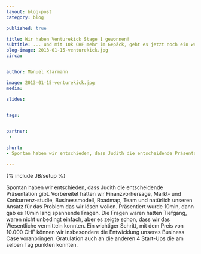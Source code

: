 ```yaml
---
layout: blog-post
category: blog

published: true

title: Wir haben Venturekick Stage 1 gewonnen!
subtitle: ... und mit 10k CHF mehr im Gepäck, geht es jetzt noch ein wenig flotter.
blog-image: 2013-01-15-venturekick.jpg
circa: 


author: Manuel Klarmann

image: 2013-01-15-venturekick.jpg
media: 

slides:


tags:


partner:
 - 

short: 
- Spontan haben wir entschieden, dass Judith die entscheidende Präsentation gibt. Gut vorbereitet gingen wir ins Rennen.

---
```



{% include JB/setup %}


Spontan haben wir entschieden, dass Judith die entscheidende Präsentation gibt. Vorbereitet hatten wir Finanzvorhersage, Markt- und Konkurrenz-studie, Businessmodell, Roadmap, Team und natürlich unseren Ansatz für das Problem das wir lösen wollen. Präsentiert wurde 10min, dann gab es 10min lang spannende Fragen. Die Fragen waren hatten Tiefgang, waren nicht unbedingt einfach, aber es zeigte schon, dass wir das Wesentliche vermitteln konnten. Ein wichtiger Schritt, mit dem Preis von 10.000 CHF können wir insbesondere die Entwicklung unseres Business Case voranbringen. Gratulation auch an die anderen 4 Start-Ups die am selben Tag punkten konnten.
